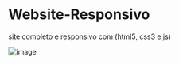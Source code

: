 # Website-Responsivo
 site completo e responsivo com (html5, css3 e js)

![image](https://user-images.githubusercontent.com/62728228/124137707-51d9b280-da5c-11eb-8c8b-bd7ed25dc38d.png)

